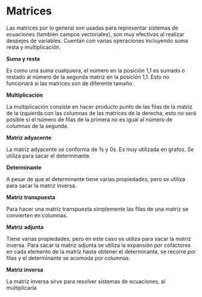 

# Matrices
 
Las matrices por lo general son usadas para representar sistemas de ecuaciones (también campos vectoriales), son muy efectivas al realizar despejes de variables. Cuentan con varias operaciones incluyendo suma resta y multiplicación.

**Suma y resta**

Es como una suma cualquiera, el número en la posición 1,1 es sumado o restado al número de la segunda matriz en la posición 1,1. Esto no funcionará si las matrices son de diferente tamaño.

**Multiplicación**

La multiplicación consiste en hacer producto punto de las filas de la matriz de la izquierda con las columnas de las matrices de la derecha, esto no será posible si el número de filas de la primera no es igual al número de columnas de la segunda.

**Matriz adyacente**

La matriz adyacente se conforma de 1s y 0s. Es muy utilizada en grafos. Se utiliza para sacar el determinante.

**Determinante**

A pesar de que el determinante tiene varias propiedades, pero se utiliza para sacar la matriz inversa.

**Matriz transpuesta**

Para hacer una matriz transpuesta simplemente las filas de una matriz se convierten en columnas.

**Matriz adjunta**

Tiene varias propiedades, pero en este caso se utiliza para sacar la matriz inversa. Para sacar la matriz adjunta se utiliza la expansión por cofactores en cada elemento de la matriz hasta obtener el determinante, se recorre por filas y el determinante se acomoda por columnas.

**Matriz inversa**

La matriz inversa sirve para resolver sistemas de ecuaciones, al multiplicarla 
<!--stackedit_data:
eyJoaXN0b3J5IjpbLTE3MTcyMzUyNDksMTYyNDMyMjAyOSwxMD
k1OTczMTMsLTEwMTIwNTY4MTNdfQ==
-->